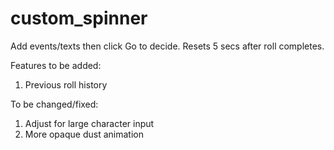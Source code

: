# custom_spinner

Add events/texts then click Go to decide. Resets 5 secs after roll completes.

Features to be added:
1. Previous roll history

To be changed/fixed:
1. Adjust for large character input
2. More opaque dust animation
